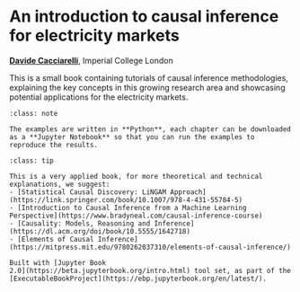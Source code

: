 # An introduction to causal inference for electricity markets


[**Davide Cacciarelli**](https://sites.google.com/view/dcacciarelli), Imperial College London


This is a small book containing tutorials of causal inference methodologies, explaining the key concepts in this growing research area and showcasing potential applications for the electricity markets.


```{admonition} Note
:class: note

The examples are written in **Python**, each chapter can be downloaded as a **Jupyter Notebook** so that you can run the examples to reproduce the results.
```


```{admonition} Links
:class: tip

This is a very applied book, for more theoretical and technical explanations, we suggest:
- [Statistical Causal Discovery: LiNGAM Approach](https://link.springer.com/book/10.1007/978-4-431-55784-5)
- [Introduction to Causal Inference from a Machine Learning Perspective](https://www.bradyneal.com/causal-inference-course)
- [Causality: Models, Reasoning and Inference](https://dl.acm.org/doi/book/10.5555/1642718)
- [Elements of Causal Inference](https://mitpress.mit.edu/9780262037310/elements-of-causal-inference/)

```


```{admonition} $~$
Built with [Jupyter Book
2.0](https://beta.jupyterbook.org/intro.html) tool set, as part of the
[ExecutableBookProject](https://ebp.jupyterbook.org/en/latest/).  
```
